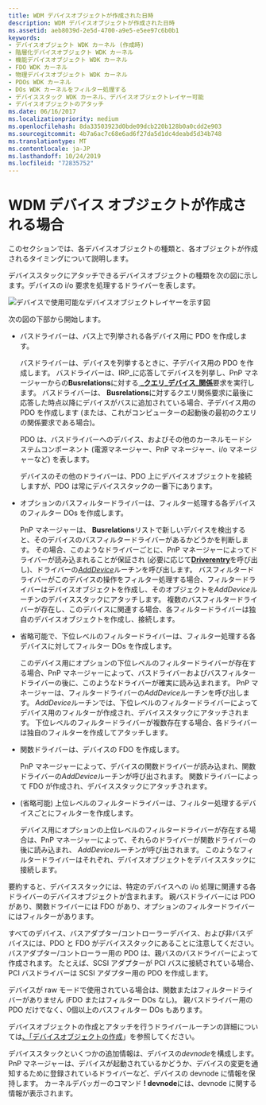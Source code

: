 ```yaml
---
title: WDM デバイスオブジェクトが作成された日時
description: WDM デバイスオブジェクトが作成された日時
ms.assetid: aeb8039d-2e5d-4700-a9e5-e5ee97c6b0b1
keywords:
- デバイスオブジェクト WDK カーネル (作成時)
- 階層化デバイスオブジェクト WDK カーネル
- 機能デバイスオブジェクト WDK カーネル
- FDO WDK カーネル
- 物理デバイスオブジェクト WDK カーネル
- PDOs WDK カーネル
- DOs WDK カーネルをフィルター処理する
- デバイススタック WDK カーネル、デバイスオブジェクトレイヤー可能
- デバイスオブジェクトのアタッチ
ms.date: 06/16/2017
ms.localizationpriority: medium
ms.openlocfilehash: 8da33503923d0bde09dcb220b128b0a0cdd2e903
ms.sourcegitcommit: 4b7a6ac7c68e6ad6f27da5d1dc4deabd5d34b748
ms.translationtype: MT
ms.contentlocale: ja-JP
ms.lasthandoff: 10/24/2019
ms.locfileid: "72835752"
---
```

# <a name="when-are-wdm-device-objects-created"></a>WDM デバイス オブジェクトが作成される場合





このセクションでは、各デバイスオブジェクトの種類と、各オブジェクトが作成されるタイミングについて説明します。

デバイススタックにアタッチできるデバイスオブジェクトの種類を次の図に示します。デバイスの i/o 要求を処理するドライバーを表します。

![デバイスで使用可能なデバイスオブジェクトレイヤーを示す図](images/objlyr.png)

次の図の下部から開始します。

-   バスドライバーは、バス上で列挙される各デバイス用に PDO を作成します。

    バスドライバーは、デバイスを列挙するときに、子デバイス用の PDO を作成します。 バスドライバーは、IRP\_に応答してデバイスを列挙し、PnP マネージャーからの**Busrelations**に対する[ **\_クエリ\_デバイス\_関係**](https://docs.microsoft.com/windows-hardware/drivers/kernel/irp-mn-query-device-relations)要求を実行します。 バスドライバーは、 **Busrelations**に対するクエリ関係要求に最後に応答した時点以降にデバイスがバスに追加されている場合、子デバイス用の PDO を作成します (または、これがコンピューターの起動後の最初のクエリの関係要求である場合)。

    PDO は、バスドライバーへのデバイス、およびその他のカーネルモードシステムコンポーネント (電源マネージャー、PnP マネージャー、i/o マネージャーなど) を表します。

    デバイスのその他のドライバーは、PDO 上にデバイスオブジェクトを接続しますが、PDO は常にデバイススタックの一番下にあります。

-   オプションのバスフィルタードライバーは、フィルター処理する各デバイスのフィルター DOs を作成します。

    PnP マネージャーは、 **Busrelations**リストで新しいデバイスを検出すると、そのデバイスのバスフィルタードライバーがあるかどうかを判断します。 その場合、このようなドライバーごとに、PnP マネージャーによってドライバーが読み込まれることが保証され (必要に応じて[**Driverentry**](https://docs.microsoft.com/windows-hardware/drivers/ddi/wdm/nc-wdm-driver_initialize)を呼び出し)、ドライバーの[*AddDevice*](https://docs.microsoft.com/windows-hardware/drivers/ddi/wdm/nc-wdm-driver_add_device)ルーチンを呼び出します。 バスフィルタードライバーがこのデバイスの操作をフィルター処理する場合、フィルタードライバーはデバイスオブジェクトを作成し、そのオブジェクトを*AddDevice*ルーチンのデバイススタックにアタッチします。 複数のバスフィルタードライバーが存在し、このデバイスに関連する場合、各フィルタードライバーは独自のデバイスオブジェクトを作成し、接続します。

-   省略可能で、下位レベルのフィルタードライバーは、フィルター処理する各デバイスに対してフィルター DOs を作成します。

    このデバイス用にオプションの下位レベルのフィルタードライバーが存在する場合、PnP マネージャーによって、バスドライバーおよびバスフィルタードライバーの後に、このようなドライバーが確実に読み込まれます。 PnP マネージャーは、フィルタードライバーの*AddDevice*ルーチンを呼び出します。 *AddDevice*ルーチンでは、下位レベルのフィルタードライバーによってデバイス用のフィルターが作成され、デバイススタックにアタッチされます。 下位レベルのフィルタードライバーが複数存在する場合、各ドライバーは独自のフィルターを作成してアタッチします。

-   関数ドライバーは、デバイスの FDO を作成します。

    PnP マネージャーによって、デバイスの関数ドライバーが読み込まれ、関数ドライバーの*AddDevice*ルーチンが呼び出されます。 関数ドライバーによって FDO が作成され、デバイススタックにアタッチされます。

-   (省略可能) 上位レベルのフィルタードライバーは、フィルター処理するデバイスごとにフィルターを作成します。

    デバイス用にオプションの上位レベルのフィルタードライバーが存在する場合は、PnP マネージャーによって、それらのドライバーが関数ドライバーの後に読み込まれ、 *AddDevice*ルーチンが呼び出されます。 このようなフィルタードライバーはそれぞれ、デバイスオブジェクトをデバイススタックに接続します。

要約すると、デバイススタックには、特定のデバイスへの i/o 処理に関連する各ドライバーのデバイスオブジェクトが含まれます。 親バスドライバーには PDO があり、関数ドライバーには FDO があり、オプションのフィルタードライバーにはフィルターがあります。

すべてのデバイス、バスアダプター/コントローラーデバイス、および非バスデバイスには、PDO と FDO がデバイススタックにあることに注意してください。 バスアダプター/コントローラー用の PDO は、親バスのバスドライバーによって作成されます。 たとえば、SCSI アダプターが PCI バスに接続されている場合、PCI バスドライバーは SCSI アダプター用の PDO を作成します。

デバイスが raw モードで使用されている場合は、関数またはフィルタードライバーがありません (FDO またはフィルター DOs なし)。 親バスドライバー用の PDO だけでなく、0個以上のバスフィルター DOs もあります。

デバイスオブジェクトの作成とアタッチを行うドライバールーチンの詳細については[、「デバイスオブジェクトの作成](creating-a-device-object.md)」を参照してください。

デバイススタックといくつかの追加情報は、デバイスの*devnode*を構成します。 PnP マネージャーは、デバイスが起動されているかどうか、デバイスの変更を通知するために登録されているドライバーなど、デバイスの devnode に情報を保持します。 カーネルデバッガーのコマンド **! devnode**には、devnode に関する情報が表示されます。

 

 




